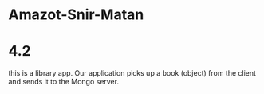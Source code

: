 # Amazot-Snir-Matan

# 4.2

this is a library app. Our application picks up a book (object) from the client and sends it to the Mongo server.
